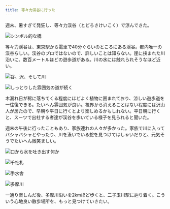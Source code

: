 ```yaml
---
title: 等々力渓谷に行った
---
```

週末、暑すぎて発狂し、等々力渓谷（とどろきけいこく）で涼んできた。

![](https://lh6.googleusercontent.com/vF-J0vhjML-hxf--GLhtazCi9msPDFu477FiEMMkpDS_6vAEZ9Eq0L0ScClU8FRQRa-GAIya1nVP_NFxR8DBk4JGMIQ7Hi7rwN452CnjszDXRY1fENC3mfGf8IoQks1gVyHTUEqI0jZMwknjFLPHTzk "シンボル的な橋")

等々力渓谷は、東京駅から電車で40分ぐらいのところにある渓谷。都内唯一の渓谷らしい。渓谷のプロではないので、詳しいことは知らない。崖に挟まれた川沿いに、数百メートルほどの遊歩道がある。川の水には触れられそうなほど近い。

![](https://lh6.googleusercontent.com/pyf3Bx9SnnOPhCbXtoep-mxf81Q8ENYLCL2gFd_hIDjMhfn2AOhS7sekUSzxQs_boT9iHy1-hgbgU9LMMFiAyFLgIamUPaVcAF5vIb41lfyFgfyzdTLHgFnvtf72kMX4IcMX0c1BkS95Xw2dIi7cYSg "谷、沢、そして川")

![](https://lh3.googleusercontent.com/Tj4VMGM4DNaTauuTbIrkCtx2zbPzrVLXuN0w2R0JZB2mMlm1q8OZPcYsIqAbojkv0MVmyxRN9D866RUfV7i2aauMxv1vdt4OfXQVCYmzgMWQjrUBDXbg8LspcFYwx44JHxUhqf0jNUm6KlECQg3vvVM "しっとりした雰囲気の道が続く")

木漏れ日が稀に落ちてくる程度にほどよく植物に囲まれており、涼しい遊歩道を一往復できる。たいへん雰囲気が良い。視界から消えることはない程度には沢山人が居たので、早朝や平日に行くとより楽しめるかもしれない。平日朝に行くと、スーツで出社する者達が渓谷を歩いている様子を見られると聞いた。

週末の午後に行ったこともあり、家族連れの人々が多かった。家族で川に入ってバシャバシャとやったり、川を泳いでいる蛇を見つけてはしゃいだりと、元気そうでたいへん微笑ましい。

![](https://lh4.googleusercontent.com/xZ7nYRkwSlbEw7QSg5irKvR2NzpqTtHA3f2y7ZDRL2K1NwzSyPCYGaIvlkWyw_rTrrYvf-5D2012Uhi3jOME_4lbdHqeK0Kkt5yuP5bZUK6ufhu-BJsovoMdOxyjXG_fQqnMeebROkQFU2Filbj9WxU "口から水を吐き出す何か")

![](https://lh4.googleusercontent.com/taqDghb1NluCEd2Yg-Jt-8jQixhSA6q2AvBOfqv49ypPRALwckvZX9nvTyfEeQv8lHCzkv_y3g5FuTUzPgSEsjGRSFODo9mLRITOBHklbly-qwqeVzC_EzuVcUUL1yfo4Vntyd8Kook1cy-s222g8xI "千社札")

![](https://lh3.googleusercontent.com/WyV8ED3EH2rntac-MCeZF4zXY5V7HQLd4iomgBkDSKgNHbe8GjsPm3XMh1LxQYzQ7Q0rYfVLmbdaqzfVw7ipiE7pFJvMjB7qlyGmIrtsqbmE3qqBIZ8D2F22a6Gm3UNvaSbcJb6QsQPU1z076ujCzO0 "手水舎")

![](https://lh4.googleusercontent.com/uQs8Wwb16n9vf-eRz2zYk_oNgjBQPzzNFEwtNOWcfgfF0wNYbXOjWDsfw315seAc74RHgIfIKGP--0futuxiCIpVR45OjIITR-3nePehp1DWYB60ydXKVKK-5XPW5-AumjrAdiM2EGZ9wL82FwD6ltE "多摩川")

一通り楽しんだ後、多摩川沿いを2kmほど歩くと、二子玉川駅に辿り着く。こういう心地良い散歩場所を、もっと見つけていきたい。
